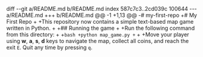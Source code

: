 diff --git a/README.md b/README.md
index 587c7c3..2cd039c 100644
--- a/README.md
+++ b/README.md
@@ -1 +1,13 @@
-# my-first-repo
+# My First Repo
+
+This repository now contains a simple text-based map game written in Python.
+
+## Running the game
+
+Run the following command from this directory:
+
+```bash
+python map_game.py
+```
+
+Move your player using **w**, **a**, **s**, **d** keys to navigate the map, collect all coins, and reach the exit `E`. Quit any time by pressing `q`.
